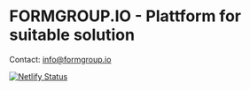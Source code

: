 # FORMGROUP.IO - Plattform for suitable solution

Contact: info@formgroup.io

[![Netlify Status](https://api.netlify.com/api/v1/badges/e6898ab8-9cdd-44b9-8a7e-ec1c5dc9f8b7/deploy-status)](https://app.netlify.com/sites/formgroup/deploys)
